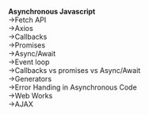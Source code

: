 **Asynchronous Javascript**  
->Fetch API  
->Axios  
->Callbacks  
->Promises  
->Async/Await  
->Event loop  
->Callbacks vs promises vs Async/Await  
->Generators  
->Error Handing in Asynchronous Code  
->Web Works  
->AJAX
